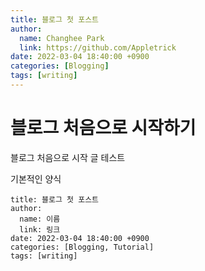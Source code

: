 ```yaml
---
title: 블로그 첫 포스트
author:
  name: Changhee Park
  link: https://github.com/Appletrick
date: 2022-03-04 18:40:00 +0900
categories: [Blogging]
tags: [writing]
---
```


# 블로그 처음으로 시작하기
블로그 처음으로 시작 글 테스트 

기본적인 양식

```
title: 블로그 첫 포스트
author:
  name: 이름
  link: 링크
date: 2022-03-04 18:40:00 +0900
categories: [Blogging, Tutorial]
tags: [writing]
```